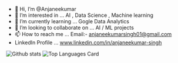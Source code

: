 - 👋 Hi, I’m @Anjaneekumar
- 👀 I’m interested in ... AI , Data Science , Machine learning
- 🌱 I’m currently learning ... Gogle Data Analytics 
- 💞️ I’m looking to collaborate on ... AI / ML projects
- 📫 How to reach me ... Email:- anjaneekumarsingh01@gmail.com
- LinkedIn Profile ... www.linkedin.com/in/anjaneekumar-singh


![Github stats](https://github-readme-stats.vercel.app/api?username=Anjaneekumar&theme=default&show_icons=true&count_private=true&bg_color=HEX,#d48b59,#653357)  ![Top Languages Card](https://github-readme-stats.vercel.app/api/top-langs/?username=Anjaneekumar&layout=compact&langs_count=8)

<!---
Anjaneekumar/Anjaneekumar is a ✨ special ✨ repository because its `README.md` (this file) appears on your GitHub profile.
You can click the Preview link to take a look at your changes.
--->
